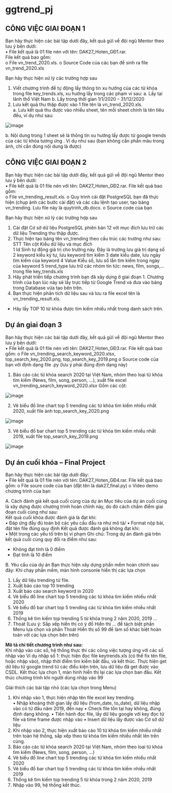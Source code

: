 # ggtrend_pj

## CÔNG VIỆC GIAI ĐOẠN 1

Bạn hãy thực hiện các bài tập dưới đây, kết quả gửi về đội ngũ Mentor theo lưu ý bên dưới:<br>
•	File kết quả là 01 file nén với tên: DAK27_Hoten_GĐ1.rar.<br>
File kết quả bao gồm:<br>
  o	File vn_trend_2020.xls. 
  o	Source Code của các bạn để sinh ra file vn_trend_2020.xls

Bạn hãy thực hiện xử lý các trường hợp sau
1.	Viết chương trình để tự động lấy thông tin xu hướng của các từ khóa trong file key_trends.xls, xu hướng lấy trong các phạm vi sau:
a.	Lấy tại lãnh thổ Việt Nam
b.	Lấy trong thời gian 1/1/2020 – 31/12/2020
2.	Lưu kết quả thu thập được vào 1 file tên là vn_trend_2020.xls.<br>
a.	Lưu kết quả thu được vào nhiều sheet, tên mỗi sheet chính là tên tiêu đều, ví dụ như sau:

 ![image](https://user-images.githubusercontent.com/75520765/135628216-2ac86f5c-f4c8-43bc-8b30-71ce2ced5d5f.png)
 
b.	Nội dung trong 1 sheet sẽ là thông tin xu hướng lấy được từ google trends của các từ khóa tương ứng . Ví dụ như sau (bạn không cần phần màu trong ảnh, chỉ cần đúng nội dung là được)

## CÔNG VIỆC GIAI ĐOẠN 2

Bạn hãy thực hiện các bài tập dưới đây, kết quả gửi về đội ngũ Mentor theo lưu ý bên dưới:<br>
•	File kết quả là 01 file nén với tên: DAK27_Hoten_GĐ2.rar. File kết quả bao gồm:<br>
    o	File vn_trending_result.xls. 
    o	Quy trình cài đặt PostgreSQL bạn đã thực hiện (chụp ảnh các bước cài đặt) và các câu lệnh tạo user, tạo bảng vn_trending. Lưu file này là quytrinh_db.docx.
    o	Source code của bạn 

Bạn hãy thực hiện xử lý các trường hợp sau<br>
1.	Cài đặt Cơ sở dữ liệu PostgreSQL phiên bản 12 với mục đích lưu trữ các dữ liệu Trending thu thập được.
2.	Thực hiện tạo bảng tên vn_trending theo cấu trúc các trường như sau:
STT	Tên cột	Kiểu dữ liệu và mục đích<br>
1	Id	Sinh tự động giá trị cho trường này. Đây là trường lưu giá trị dạng số
2	keyword	kiểu ký tự, lưu keyword tìm kiếm
3	date	kiểu date, lưu ngày tìm kiếm của keyword
4	Value	Kiểu số, lưu số lần tìm kiếm trong ngày của keyword
5	trend_type	lưu trữ các nhóm tin tức: news, film, songs,... trong file key_trends.xls
3.	Hãy phát triển tiếp chương trình bạn đã xây dựng ở giai đoạn 1. 
Chương trình của bạn lúc này sẽ lấy trực tiếp từ Google Trend và đưa vào bảng trong Database vừa tạo bên trên.
4.	Bạn thực hiện phân tích dữ liệu sau và lưu ra file excel tên là vn_trending_result.xls.
-	Hãy lấy TOP 10 từ khóa được tìm kiếm nhiều nhất trong danh sách trên.

## Dự án giai đoạn 3 

Bạn hãy thực hiện các bài tập dưới đây, kết quả gửi về đội ngũ Mentor theo lưu ý bên dưới:<br>
•	File kết quả là 01 file nén với tên: DAK27_Hoten_GĐ3.rar. File kết quả bao gồm:
    o	File vn_trending_search_keyword_2020.xlsx, top_search_key_2020.png, top_search_key_2019.png
    o	Source code của bạn với định dạng file .py  (lưu ý phải đúng định dạng này)

1. Báo cáo các từ khóa search 2020 tại Việt Nam, nhóm theo loại từ khóa tìm kiếm (News, film, song, person, ...), xuất file excel vn_trending_search_keyword_2020.xlsx
	Gồm các cột:<br>
  
![image](https://user-images.githubusercontent.com/75520765/135628766-f32e7f59-1419-4ba9-895a-4916ce8ea288.png)

2. Vẽ biểu đồ line chart top 5 trending các từ khóa tìm kiếm nhiều nhất 2020, xuất file ảnh top_search_key_2020.png

![image](https://user-images.githubusercontent.com/75520765/135628808-945e059a-6aa0-4bc8-b013-100bba66366d.png)
 
3. Vẽ biểu đồ bar chart top 5 trending các từ khóa tìm kiếm nhiều nhất 2019, xuất file top_search_key_2019.png

![image](https://user-images.githubusercontent.com/75520765/135628842-e3ad5823-a487-4b07-8feb-25e62d44cfbe.png)

## Dự án cuối khóa – Final Project
Bạn hãy thực hiện các bài tập dưới đây:<br>
• File kết quả là 01 file nén với tên: DAK27_Hoten_GĐ4.rar. File kết quả bao gồm:
	o File soure code của bạn (đặt tên là dak27_final.py)
	o Video demo chương trình của bạn 


A.	Cách đánh giá kết quả cuối cùng của dự án 
Mục tiêu của dự án cuối cùng là xây dựng được chương trình hoàn chỉnh này, do đó cách chấm điểm giai đoạn cuối cùng như sau:<br>
Kết quả cuối khóa được đánh giá là đạt khi:<br>
•	Đáp ứng đầy đủ toàn bộ các yêu cầu đầu ra như mô tả/
•	Format nộp bài, đặt tên file đúng quy định
Kết quả được đánh giá không đạt khi:<br>
•	Một trong các yếu tố trên bị vi phạm
Ghi chú: Trong dự án đánh giá trên kết quả cuối cùng quy đổi ra điểm như sau:
-	Không đạt tính là 0 điểm
-	Đạt tính là 10 điểm
 
B.	Yêu cầu của dự án 
Bạn thực hiện xây dựng phần mềm hoàn chỉnh sau đây:
Khi chạy phần mềm, màn hình consonle hiển thị các lựa chọn
1. Lấy dữ liệu trending từ file. 
2. Xuất báo cáo top 10 trending
3. Xuất báo cáo search keyword in 2020
4. Vẽ biểu đồ line chart top 5 trending các từ khóa tìm kiếm nhiều nhất 2020
5. Vẽ biểu đồ bar chart top 5 trending các từ khóa tìm kiếm nhiều nhất 2019
6. Thống kê tìm kiếm top trending 5 từ khóa trong 2 năm 2020, 2019
...
99. Thoát
(Lưu ý: Sắp xếp hiển thị có ý đồ
Hiển thị … để tách biệt phần Menu lựa chọn và phần Thoát
Hiển thị số 99 để làm số khác biệt hoàn toàn với các lựa chọn bên trên)

**Mô tả chi tiết chương trình như sau:**<br> 
Khi nhập vào các số, hệ thống thực thi các công việc tượng ứng với các số nhập vào
Ví dụ nhập số 1: thực hiện đọc file keytrends.xls (có thể fix tên file, hoặc nhập vào), nhập thời điểm tìm kiếm bắt đầu, và kết thúc. Thực hiện get dữ liệu từ google trend từ các điều kiện trên, lưu dữ liệu đã get được vào CSDL. 
Kết thúc lựa chọn 1, màn hình hiển thị lại các lựa chọn ban đầu. 
Kết thúc chương trình khi người dùng nhập vào 99

Giải thích các bài tập nhỏ (các lựa chọn trong Menu)<br>
1. Khi nhập vào 1, thực hiện nhập tên file excel key trending.<br>
•	Nhập khoảng thời gian lấy dữ liệu (from_date, to_date), dữ liệu nhập vào có từ đầu năm 2019, đến nay
•	Check file tồn tại hay không, đúng định dạng không.
•	Tiến hành đọc file, lấy dữ liệu google với key đọc từ file và time frame được nhập vào
•	Insert dữ liệu lấy được vào Cơ sở dữ liệu
2. Khi nhập vào 2, thực hiện xuất báo cáo 10 từ khóa tìm kiếm nhiều nhất trên toàn hệ thống, sắp xếp theo từ khóa tìm kiếm nhiều nhất lên trên cùng.
3. Báo cáo các từ khóa search 2020 tại Việt Nam, nhóm theo loại từ khóa tìm kiếm (News, film, song, person, ...)
4. Vẽ biểu đồ line chart top 5 trending các từ khóa tìm kiếm nhiều nhất 2020
5. Vẽ biểu đồ bar chart top 5 trending các từ khóa tìm kiếm nhiều nhất 2019
6. Thống kê tìm kiếm top trending 5 từ khóa trong 2 năm 2020, 2019
99. Nhập vào 99, hệ thống kết thúc.	


